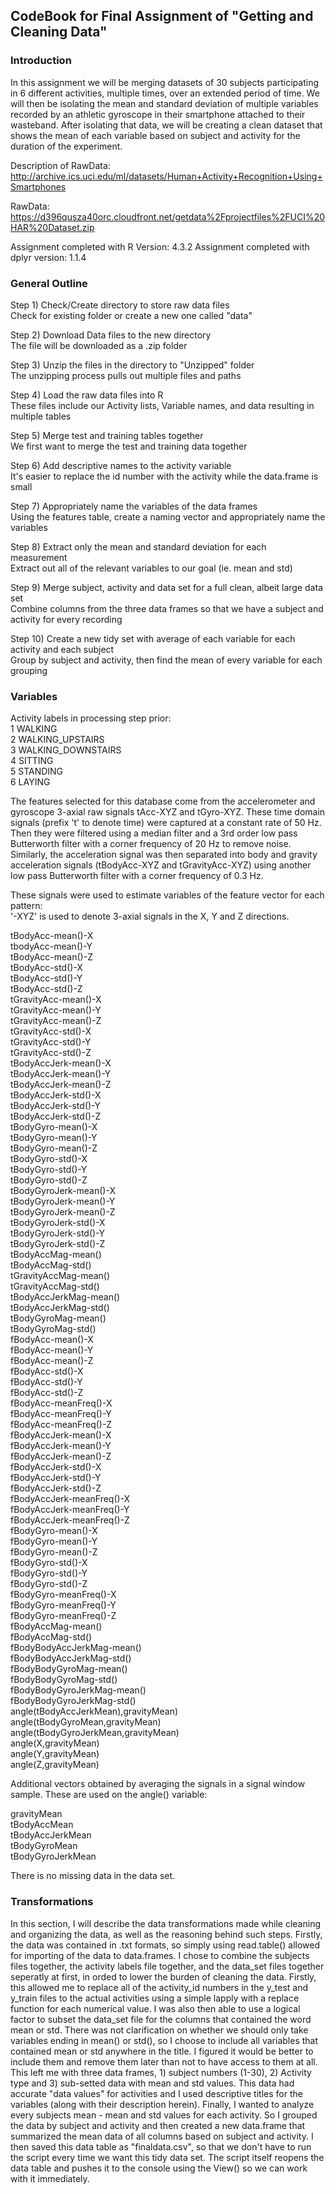 ## CodeBook for Final Assignment of "Getting and Cleaning Data"

### Introduction

In this assignment we will be merging datasets of 30 subjects participating in 6 different activities, multiple times, over an extended period of time. We will then be isolating the mean and standard deviation of multiple variables recorded by an athletic gyroscope in their smartphone attached to their wasteband. After isolating that data, we will be creating a clean dataset that shows the mean of each variable based on subject and activity for the duration of the experiment. 

Description of RawData:  
http://archive.ics.uci.edu/ml/datasets/Human+Activity+Recognition+Using+Smartphones  

RawData:
https://d396qusza40orc.cloudfront.net/getdata%2Fprojectfiles%2FUCI%20HAR%20Dataset.zip

Assignment completed with R Version: 4.3.2
Assignment completed with dplyr version: 1.1.4

### General Outline
Step 1) Check/Create directory to store raw data files  
  Check for existing folder or create a new one called "data"  

Step 2) Download Data files to the new directory  
  The file will be downloaded as a .zip folder  

Step 3) Unzip the files in the directory to "Unzipped" folder  
  The unzipping process pulls out multiple files and paths   

Step 4) Load the raw data files into R   
  These files include our Activity lists, Variable names, and data resulting in multiple tables  

Step 5) Merge test and training tables together  
  We first want to merge the test and training data together  

Step 6) Add descriptive names to the activity variable  
  It's easier to replace the id number with the activity while the data.frame is small  

Step 7) Appropriately name the variables of the data frames  
  Using the features table, create a naming vector and appropriately name the variables  

Step 8) Extract only the mean and standard deviation for each measurement  
  Extract out all of the relevant variables to our goal (ie. mean and std)  

Step 9) Merge subject, activity and data set for a full clean, albeit large data set  
  Combine columns from the three data frames so that we have a subject and activity for every recording  

Step 10) Create a new tidy set with average of each variable for each activity and each subject  
  Group by subject and activity, then find the mean of every variable for each grouping

### Variables

Activity labels in processing step prior:  
1 WALKING  
2 WALKING_UPSTAIRS  
3 WALKING_DOWNSTAIRS  
4 SITTING  
5 STANDING  
6 LAYING  

The features selected for this database come from the accelerometer and gyroscope 3-axial raw signals tAcc-XYZ and tGyro-XYZ. These time domain signals (prefix 't' to denote time) were captured at a constant rate of 50 Hz. Then they were filtered using a median filter and a 3rd order low pass Butterworth filter with a corner frequency of 20 Hz to remove noise. Similarly, the acceleration signal was then separated into body and gravity acceleration signals (tBodyAcc-XYZ and tGravityAcc-XYZ) using another low pass Butterworth filter with a corner frequency of 0.3 Hz.

These signals were used to estimate variables of the feature vector for each pattern:  
'-XYZ' is used to denote 3-axial signals in the X, Y and Z directions.

tBodyAcc-mean()-X  
tbodyAcc-mean()-Y  
tBodyAcc-mean()-Z  
tBodyAcc-std()-X  
tBodyAcc-std()-Y  
tBodyAcc-std()-Z  
tGravityAcc-mean()-X  
tGravityAcc-mean()-Y  
tGravityAcc-mean()-Z  
tGravityAcc-std()-X  
tGravityAcc-std()-Y  
tGravityAcc-std()-Z  
tBodyAccJerk-mean()-X  
tBodyAccJerk-mean()-Y  
tBodyAccJerk-mean()-Z  
tBodyAccJerk-std()-X  
tBodyAccJerk-std()-Y  
tBodyAccJerk-std()-Z  
tBodyGyro-mean()-X  
tBodyGyro-mean()-Y  
tBodyGyro-mean()-Z  
tBodyGyro-std()-X  
tBodyGyro-std()-Y  
tBodyGyro-std()-Z  
tBodyGyroJerk-mean()-X  
tBodyGyroJerk-mean()-Y  
tBodyGyroJerk-mean()-Z  
tBodyGyroJerk-std()-X  
tBodyGyroJerk-std()-Y  
tBodyGyroJerk-std()-Z  
tBodyAccMag-mean()  
tBodyAccMag-std()  
tGravityAccMag-mean()  
tGravityAccMag-std()  
tBodyAccJerkMag-mean()  
tBodyAccJerkMag-std()  
tBodyGyroMag-mean()  
tBodyGyroMag-std()  
fBodyAcc-mean()-X  
fBodyAcc-mean()-Y  
fBodyAcc-mean()-Z  
fBodyAcc-std()-X  
fBodyAcc-std()-Y  
fBodyAcc-std()-Z  
fBodyAcc-meanFreq()-X  
fBodyAcc-meanFreq()-Y  
fBodyAcc-meanFreq()-Z  
fBodyAccJerk-mean()-X  
fBodyAccJerk-mean()-Y  
fBodyAccJerk-mean()-Z  
fBodyAccJerk-std()-X  
fBodyAccJerk-std()-Y  
fBodyAccJerk-std()-Z  
fBodyAccJerk-meanFreq()-X  
fBodyAccJerk-meanFreq()-Y  
fBodyAccJerk-meanFreq()-Z  
fBodyGyro-mean()-X  
fBodyGyro-mean()-Y  
fBodyGyro-mean()-Z  
fBodyGyro-std()-X  
fBodyGyro-std()-Y  
fBodyGyro-std()-Z  
fBodyGyro-meanFreq()-X  
fBodyGyro-meanFreq()-Y  
fBodyGyro-meanFreq()-Z  
fBodyAccMag-mean()  
fBodyAccMag-std()  
fBodyBodyAccJerkMag-mean()  
fBodyBodyAccJerkMag-std()  
fBodyBodyGyroMag-mean()  
fBodyBodyGyroMag-std()  
fBodyBodyGyroJerkMag-mean()  
fBodyBodyGyroJerkMag-std()  
angle(tBodyAccJerkMean),gravityMean)  
angle(tBodyGyroMean,gravityMean)  
angle(tBodyGyroJerkMean,gravityMean)  
angle(X,gravityMean)  
angle(Y,gravityMean)  
angle(Z,gravityMean)  

Additional vectors obtained by averaging the signals in a signal window sample. These are used on the angle() variable:

gravityMean  
tBodyAccMean  
tBodyAccJerkMean  
tBodyGyroMean  
tBodyGyroJerkMean  

There is no missing data in the data set.

### Transformations
In this section, I will describe the data transformations made while cleaning and organizing the data, as well as the reasoning behind such steps. Firstly, the data was contained in .txt formats, so simply using read.table() allowed for importing of the data to data.frames. I chose to combine the subjects files together, the activity labels file together, and the data_set files together seperatly at first, in orded to lower the burden of cleaning the data. Firstly, this allowed me to replace all of the activity_id numbers in the y_test and y_train files to the actual activities using a simple lapply with a replace function for each numerical value. I was also then able to use a logical factor to subset the data_set file for the columns that contained the word mean or std. There was not clarification on whether we should only take variables ending in mean() or std(), so I choose to include all variables that contained mean or std anywhere in the title. I figured it would be better to include them and remove them later than not to have access to them at all. This left me with three data frames, 1) subject numbers (1-30), 2) Activity type and 3) sub-setted data with mean and std values. This data had accurate "data values" for activities and I used descriptive titles for the variables (along with their description herein). Finally, I wanted to analyze every subjects mean - mean and std values for each activity. So I grouped the data by subject and activity and then created a new data.frame that summarized the mean data of all columns based on subject and activity. I then saved this data table as "finaldata.csv", so that we don't have to run the script every time we want this tidy data set. The script itself reopens the data table and pushes it to the console using the View() so we can work with it immediately. 
